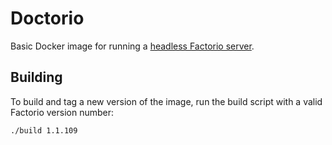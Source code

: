 # Doctorio

Basic Docker image for running a [headless Factorio server](https://wiki.factorio.com/Multiplayer#Dedicated/Headless_server).

## Building

To build and tag a new version of the image, run the build script with a valid Factorio version number:
```
./build 1.1.109
```


